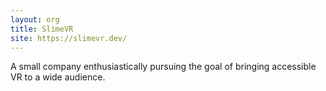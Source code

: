 ```yaml
---
layout: org
title: SlimeVR
site: https://slimevr.dev/
---
```

A small company enthusiastically pursuing the goal of bringing accessible VR to a wide audience.
